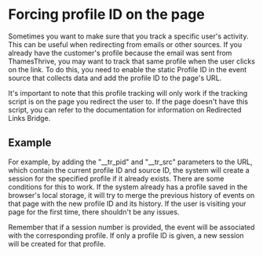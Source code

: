 # Forcing profile ID on the page

Sometimes you want to make sure that you track a specific user's activity. This can be useful when redirecting from
emails or other sources. If you already have the customer's profile because the email was sent from ThamesThrive, you may
want to track that same profile when the user clicks on the link. To do this, you need to enable the static Profile ID
in the event source that collects data and add the profile ID to the page's URL.

It's important to note that this profile tracking will only work if the tracking script is on the page you redirect the
user to. If the page doesn't have this script, you can refer to the documentation for information on Redirected Links
Bridge.

## Example

For example, by adding the "__tr_pid" and "__tr_src" parameters to the URL, which contain the current profile ID and
source ID, the system will create a session for the specified profile if it already exists. There are some conditions
for this to work. If the system already has a profile saved in the browser's local storage, it will try to merge the
previous history of events on that page with the new profile ID and its history. If the user is visiting your page for
the first time, there shouldn't be any issues.

Remember that if a session number is provided, the event will be associated with the corresponding profile. If only a
profile ID is given, a new session will be created for that profile.
